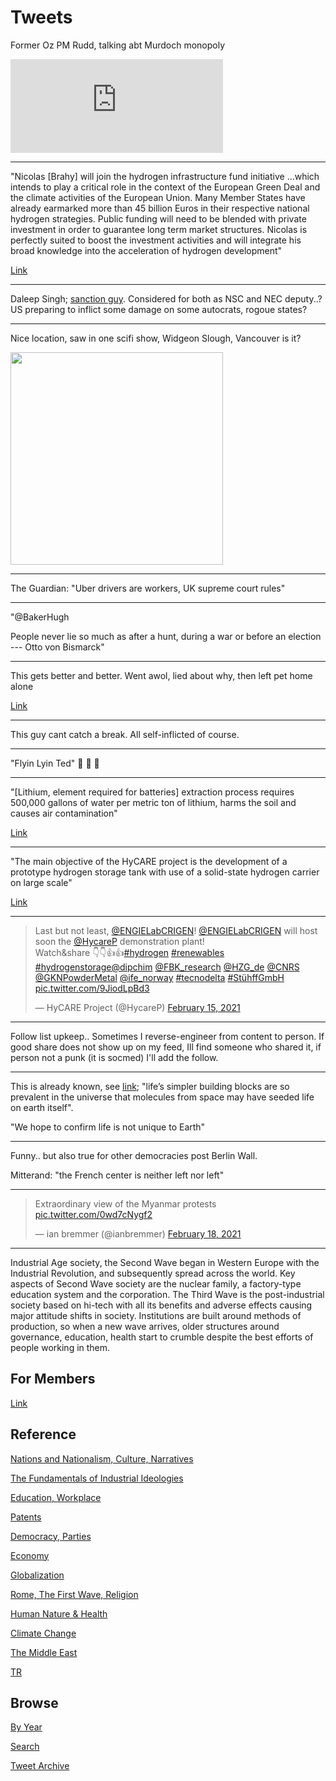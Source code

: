 # Tweets

Former Oz PM Rudd, talking abt Murdoch monopoly

<iframe width="340" src="https://www.youtube.com/embed/Ap_LuSQ5NSc?start=235&end=287" frameborder="0" allow="accelerometer; autoplay; clipboard-write; encrypted-media; gyroscope; picture-in-picture" allowfullscreen></iframe>

---

"Nicolas [Brahy] will join the hydrogen infrastructure fund initiative
...which intends to play a critical role in the context of the
European Green Deal and the climate activities of the European
Union. Many Member States have already earmarked more than 45 billion
Euros in their respective national hydrogen strategies. Public funding
will need to be blended with private investment in order to guarantee
long term market structures. Nicolas is perfectly suited to boost the
investment activities and will integrate his broad knowledge into the
acceleration of hydrogen development"

[Link](https://hydrogeneurope.eu/news/nicolas-brahy-heading-next-chapter-his-career-hydrogen-sector)

---

Daleep Singh; [sanction
guy](https://www.congress.gov/116/meeting/house/109498/witnesses/HHRG-116-BA10-Wstate-SinghD-20190515.pdf).
Considered for both as NSC and NEC deputy..? US preparing to inflict
some damage on some autocrats, rogoue states?

---

Nice location, saw in one scifi show, Widgeon Slough, Vancouver is it?

<img width="340" src="https://pbs.twimg.com/media/EumhAR4WgAAAwuL?format=jpg&name=small"/>

---

The Guardian: "Uber drivers are workers, UK supreme court rules"

---

"@BakerHugh

People never lie so much as after a hunt, during a war or before an
election --- Otto von Bismarck"

---

This gets better and better. Went awol, lied about why, then left pet home alone

[Link](https://twitter.com/mkerrhardy/status/1362483919086624775)

---

This guy cant catch a break. All self-inflicted of course.

---

"Flyin Lyin Ted" 🤣 🤣 🤣 

---

"[Lithium, element required for batteries] extraction process requires
500,000 gallons of water per metric ton of lithium, harms the soil and
causes air contamination"

[Link](https://dialogochino.net/en/extractive-industries/38662-explainer-the-opportunities-and-challenges-of-the-lithium-industry/)

---

"The main objective of the HyCARE project is the development of a
prototype hydrogen storage tank with use of a solid-state hydrogen
carrier on large scale"

[Link](https://hycare-project.eu/project/)

---

<blockquote class="twitter-tweet"><p lang="en" dir="ltr">Last but not least, <a href="https://twitter.com/ENGIELabCRIGEN?ref_src=twsrc%5Etfw">@ENGIELabCRIGEN</a>! <a href="https://twitter.com/ENGIELabCRIGEN?ref_src=twsrc%5Etfw">@ENGIELabCRIGEN</a> will host soon the <a href="https://twitter.com/HycareP?ref_src=twsrc%5Etfw">@HycareP</a> demonstration plant!<br>Watch&amp;share 👇👇👍👍<a href="https://twitter.com/hashtag/hydrogen?src=hash&amp;ref_src=twsrc%5Etfw">#hydrogen</a> <a href="https://twitter.com/hashtag/renewables?src=hash&amp;ref_src=twsrc%5Etfw">#renewables</a> <a href="https://twitter.com/hashtag/hydrogenstorage?src=hash&amp;ref_src=twsrc%5Etfw">#hydrogenstorage</a><a href="https://twitter.com/dipchim?ref_src=twsrc%5Etfw">@dipchim</a> <a href="https://twitter.com/FBK_research?ref_src=twsrc%5Etfw">@FBK_research</a> <a href="https://twitter.com/HZG_de?ref_src=twsrc%5Etfw">@HZG_de</a> <a href="https://twitter.com/CNRS?ref_src=twsrc%5Etfw">@CNRS</a> <a href="https://twitter.com/GKNPowderMetal?ref_src=twsrc%5Etfw">@GKNPowderMetal</a> <a href="https://twitter.com/ife_norway?ref_src=twsrc%5Etfw">@ife_norway</a> <a href="https://twitter.com/hashtag/tecnodelta?src=hash&amp;ref_src=twsrc%5Etfw">#tecnodelta</a> <a href="https://twitter.com/hashtag/St%C3%BChffGmbH?src=hash&amp;ref_src=twsrc%5Etfw">#StühffGmbH</a> <a href="https://t.co/9JiodLpBd3">pic.twitter.com/9JiodLpBd3</a></p>&mdash; HyCARE Project (@HycareP) <a href="https://twitter.com/HycareP/status/1361342477278543872?ref_src=twsrc%5Etfw">February 15, 2021</a></blockquote> <script async src="https://platform.twitter.com/widgets.js" charset="utf-8"></script>

---

Follow list upkeep.. Sometimes I reverse-engineer from content to
person.  If good share does not show up on my feed, Ill find someone
who shared it, if person not a punk (it is socmed) I'll add the
follow.

---

This is already known, see [link](2016/03/life.md#unique); "life’s
simpler building blocks are so prevalent in the universe that
molecules from space may have seeded life on earth itself".

"We hope to confirm life is not unique to Earth"

---

Funny.. but also true for other democracies post Berlin Wall.

Mitterand: "the French center is neither left nor left"

---

<blockquote width="340" class="twitter-tweet"><p lang="en" dir="ltr">Extraordinary view of the Myanmar protests <a href="https://t.co/0wd7cNygf2">pic.twitter.com/0wd7cNygf2</a></p>&mdash; ian bremmer (@ianbremmer) <a href="https://twitter.com/ianbremmer/status/1362488304348901381?ref_src=twsrc%5Etfw">February 18, 2021</a></blockquote> <script async src="https://platform.twitter.com/widgets.js" charset="utf-8"></script>

---

Industrial Age society, the Second Wave began in Western Europe with
the Industrial Revolution, and subsequently spread across the
world. Key aspects of Second Wave society are the nuclear family, a
factory-type education system and the corporation. The Third Wave is
the post-industrial society based on hi-tech with all its benefits and
adverse effects causing major attitude shifts in society. Institutions
are built around methods of production, so when a new wave arrives,
older structures around governance, education, health start to crumble
despite the best efforts of people working in them.

## For Members

[Link](https://thirdwave-members.herokuapp.com)

## Reference

[Nations and Nationalism, Culture, Narratives](/2013/02/nations-and-nationalism.md)

[The Fundamentals of Industrial Ideologies](/2011/04/fundamentals-of-industrial-ideologies.md)

[Education, Workplace](2017/09/education-workplace.md)

[Patents](/2018/09/patents.md)

[Democracy, Parties](/2016/11/democracy.md)

[Economy](/2018/05/economy.md)

[Globalization](/2018/09/globalization.md)

[Rome, The First Wave, Religion](/2017/12/rome.md)

[Human Nature & Health](/2020/07/human-nature.md)

[Climate Change](/2018/12/climate.md)

[The Middle East](/2019/07/middleeast.md)

[TR](../tr)

## Browse

[By Year](years.md)

[Search](search.html)

[Tweet Archive](/tweets/README.md)


